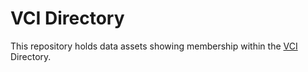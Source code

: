 # VCI Directory

This repository holds data assets showing membership within the [VCI](https://vci.org/) Directory.
